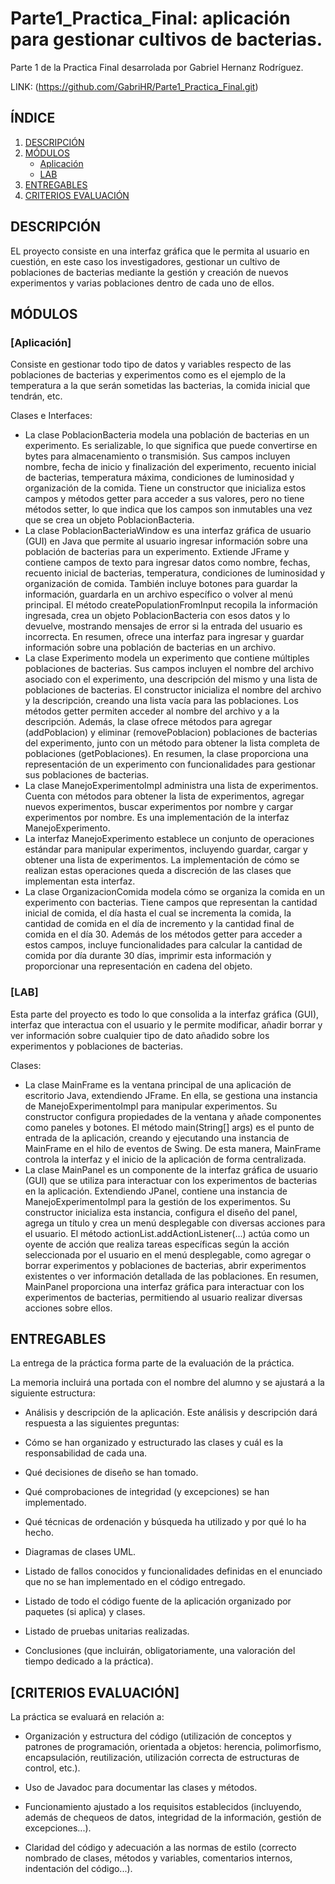 # Parte1_Practica_Final: aplicación para gestionar cultivos de bacterias.

Parte 1 de la Practica Final desarrolada por Gabriel Hernanz Rodríguez.

LINK: (https://github.com/GabriHR/Parte1_Practica_Final.git)


## ÍNDICE

1. [DESCRIPCIÓN](#descripción)
2. [MÓDULOS](#módulos)
   - [Aplicación](#aplicación)
   - [LAB](#lab)
3. [ENTREGABLES](#entregables)
4. [CRITERIOS EVALUACIÓN](#criterios-evaluación)

## DESCRIPCIÓN

EL proyecto consiste en una interfaz gráfica que le permita al usuario en cuestión, en este caso los investigadores, gestionar un cultivo de poblaciones de bacterias mediante la gestión y creación de nuevos experimentos y varias poblaciones dentro de cada uno de ellos.

## MÓDULOS

### [Aplicación]

Consiste en gestionar todo tipo de datos y variables respecto de las poblaciones de bacterias y experimentos como es el ejemplo de la temperatura a la que serán sometidas las bacterias, la comida inicial que tendrán, etc.

Clases e Interfaces:
   - La clase PoblacionBacteria modela una población de bacterias en un experimento. Es serializable, lo que significa que puede convertirse en bytes para almacenamiento o transmisión. Sus campos incluyen nombre, fecha de inicio y finalización del experimento, recuento inicial de bacterias, temperatura máxima, condiciones de luminosidad y organización de la comida. Tiene un constructor que inicializa estos campos y métodos getter para acceder a sus valores, pero no tiene métodos setter, lo que indica que los campos son inmutables una vez que se crea un objeto PoblacionBacteria.
   - La clase PoblacionBacteriaWindow es una interfaz gráfica de usuario (GUI) en Java que permite al usuario ingresar información sobre una población de bacterias para un experimento. Extiende JFrame y contiene campos de texto para ingresar datos como nombre, fechas, recuento inicial de bacterias, temperatura, condiciones de luminosidad y organización de comida. También incluye botones para guardar la información, guardarla en un archivo específico o volver al menú principal. El método createPopulationFromInput recopila la información ingresada, crea un objeto PoblacionBacteria con esos datos y lo devuelve, mostrando mensajes de error si la entrada del usuario es incorrecta. En resumen, ofrece una interfaz para ingresar y guardar información sobre una población de bacterias en un archivo.
   - La clase Experimento modela un experimento que contiene múltiples poblaciones de bacterias. Sus campos incluyen el nombre del archivo asociado con el experimento, una descripción del mismo y una lista de poblaciones de bacterias. El constructor inicializa el nombre del archivo y la descripción, creando una lista vacía para las poblaciones. Los métodos getter permiten acceder al nombre del archivo y a la descripción. Además, la clase ofrece métodos para agregar (addPoblacion) y eliminar (removePoblacion) poblaciones de bacterias del experimento, junto con un método para obtener la lista completa de poblaciones (getPoblaciones). En resumen, la clase proporciona una representación de un experimento con funcionalidades para gestionar sus poblaciones de bacterias.
   - La clase ManejoExperimentoImpl administra una lista de experimentos. Cuenta con métodos para obtener la lista de experimentos, agregar nuevos experimentos, buscar experimentos por nombre y cargar experimentos por nombre. Es una implementación de la interfaz ManejoExperimento.
   - La interfaz ManejoExperimento establece un conjunto de operaciones estándar para manipular experimentos, incluyendo guardar, cargar y obtener una lista de experimentos. La implementación de cómo se realizan estas operaciones queda a discreción de las clases que implementan esta interfaz.
   - La clase OrganizacionComida modela cómo se organiza la comida en un experimento con bacterias. Tiene campos que representan la cantidad inicial de comida, el día hasta el cual se incrementa la comida, la cantidad de comida en el día de incremento y la cantidad final de comida en el día 30. Además de los métodos getter para acceder a estos campos, incluye funcionalidades para calcular la cantidad de comida por día durante 30 días, imprimir esta información y proporcionar una representación en cadena del objeto.

### [LAB]

Esta parte del proyecto es todo lo que consolida a la interfaz gráfica (GUI), interfaz que interactua con el usuario y le permite modificar, añadir borrar y ver información sobre cualquier tipo de dato añadido sobre los experimentos y poblaciones de bacterias.

Clases:
   - La clase MainFrame es la ventana principal de una aplicación de escritorio Java, extendiendo JFrame. En ella, se gestiona una instancia de ManejoExperimentoImpl para manipular experimentos. Su constructor configura propiedades de la ventana y añade componentes como paneles y botones. El método main(String[] args) es el punto de entrada de la aplicación, creando y ejecutando una instancia de MainFrame en el hilo de eventos de Swing. De esta manera, MainFrame controla la interfaz y el inicio de la aplicación de forma centralizada.
   - La clase MainPanel es un componente de la interfaz gráfica de usuario (GUI) que se utiliza para interactuar con los experimentos de bacterias en la aplicación. Extendiendo JPanel, contiene una instancia de ManejoExperimentoImpl para la gestión de los experimentos. Su constructor inicializa esta instancia, configura el diseño del panel, agrega un título y crea un menú desplegable con diversas acciones para el usuario. El método actionList.addActionListener(...) actúa como un oyente de acción que realiza tareas específicas según la acción seleccionada por el usuario en el menú desplegable, como agregar o borrar experimentos y poblaciones de bacterias, abrir experimentos existentes o ver información detallada de las poblaciones. En resumen, MainPanel proporciona una interfaz gráfica para interactuar con los experimentos de bacterias, permitiendo al usuario realizar diversas acciones sobre ellos.


## ENTREGABLES

La entrega de la práctica forma parte de la evaluación de la práctica.

La memoria incluirá una portada con el nombre del alumno y se ajustará a la siguiente estructura:

   - Análisis y descripción de la aplicación. Este análisis y descripción dará respuesta a las siguientes preguntas:

   - Cómo se han organizado y estructurado las clases y cuál es la responsabilidad de cada una.

   - Qué decisiones de diseño se han tomado.

   - Qué comprobaciones de integridad (y excepciones) se han implementado.

   - Qué técnicas de ordenación y búsqueda ha utilizado y por qué lo ha hecho.

   - Diagramas de clases UML.

   - Listado de fallos conocidos y funcionalidades definidas en el enunciado que no se han implementado en el código entregado.

   - Listado de todo el código fuente de la aplicación organizado por paquetes (si aplica) y clases.

   - Listado de pruebas unitarias realizadas.

   - Conclusiones (que incluirán, obligatoriamente, una valoración del tiempo dedicado a la práctica).

## [CRITERIOS EVALUACIÓN]

La práctica se evaluará en relación a:

- Organización y estructura del código (utilización de conceptos y patrones de programación, orientada a objetos: herencia, polimorfismo, encapsulación, reutilización, utilización correcta de estructuras de control, etc.).

- Uso de Javadoc para documentar las clases y métodos.

- Funcionamiento ajustado a los requisitos establecidos (incluyendo, además de chequeos de datos, integridad de la información, gestión de excepciones...).

- Claridad del código y adecuación a las normas de estilo (correcto nombrado de clases, métodos y variables, comentarios internos, indentación del código...).
